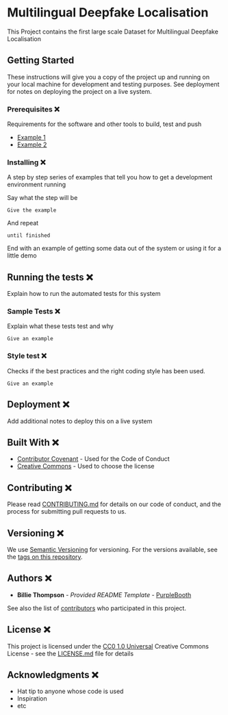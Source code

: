 # Multilingual Deepfake Localisation

This Project contains the first large scale Dataset for Multilingual Deepfake Localisation


## Getting Started

These instructions will give you a copy of the project up and running on
your local machine for development and testing purposes. See deployment
for notes on deploying the project on a live system.

### Prerequisites ❌

Requirements for the software and other tools to build, test and push 
- [Example 1](https://www.example.com)
- [Example 2](https://www.example.com)

### Installing ❌

A step by step series of examples that tell you how to get a development
environment running

Say what the step will be

    Give the example

And repeat

    until finished

End with an example of getting some data out of the system or using it
for a little demo

## Running the tests ❌

Explain how to run the automated tests for this system

### Sample Tests ❌

Explain what these tests test and why

    Give an example

### Style test ❌

Checks if the best practices and the right coding style has been used.

    Give an example

## Deployment ❌

Add additional notes to deploy this on a live system

## Built With  ❌

  - [Contributor Covenant](https://www.contributor-covenant.org/) - Used
    for the Code of Conduct
  - [Creative Commons](https://creativecommons.org/) - Used to choose
    the license

## Contributing  ❌

Please read [CONTRIBUTING.md](CONTRIBUTING.md) for details on our code
of conduct, and the process for submitting pull requests to us.

## Versioning ❌

We use [Semantic Versioning](http://semver.org/) for versioning. For the versions
available, see the [tags on this
repository](https://github.com/PurpleBooth/a-good-readme-template/tags).

## Authors ❌

  - **Billie Thompson** - *Provided README Template* -
    [PurpleBooth](https://github.com/PurpleBooth)

See also the list of
[contributors](https://github.com/PurpleBooth/a-good-readme-template/contributors)
who participated in this project.

## License ❌

This project is licensed under the [CC0 1.0 Universal](LICENSE.md)
Creative Commons License - see the [LICENSE.md](LICENSE.md) file for
details

## Acknowledgments ❌

  - Hat tip to anyone whose code is used
  - Inspiration
  - etc

